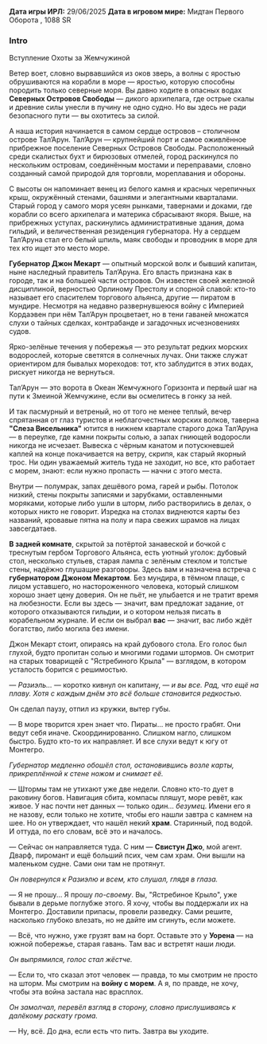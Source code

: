 **Дата игры ИРЛ:** 29/06/2025
**Дата в игровом мире:** Мидтан Первого Оборота , 1088 SR
### Intro
Вступление Охоты за Жемчужиной

Ветер воет, словно вырвавшийся из оков зверь, а волны с яростью обрушиваются на корабли в море — яростью, которую способны породить только северные моря. Вы давно ходите в опасных водах **Северных Островов Свободы** — дикого архипелага, где острые скалы и древние силы унесли в пучину не одно судно. Но вы здесь не ради безопасного пути — вы охотитесь за силой.  
  

А наша история начинается в самом сердце островов – столичном острове Тал’Арун. Тал’Арун — крупнейший порт и самое оживлённое прибрежное поселение Северных Островов Свободы. Расположенный среди скалистых бухт и бирюзовых отмелей, город раскинулся по нескольким островам, соединённым мостами и переправами, словно созданный самой природой для торговли, мореплавания и обороны.

С высоты он напоминает венец из белого камня и красных черепичных крыш, окружённый стенами, башнями и элегантными кварталами. Старый город у самого моря усеян рынками, тавернами и доками, где корабли со всего архипелага и материка сбрасывают якоря. Выше, на прибрежных уступах, раскинулись административные здания, дома гильдий, и величественная резиденция губернатора. Ну а сердцем Тал’Аруна стал его белый шпиль, маяк свободы и проводник в море для тех кто ищет это место море.

**Губернатор Джон Мекарт** — опытный морской волк и бывший капитан, ныне наследный правитель Тал’Аруна. Его власть признана как в городе, так и на большей части островов. Он известен своей железной дисциплиной, верностью Орлиному Престолу и спорной славой: кто-то называет его спасителем торгового альянса, другие — пиратом в мундире. Несмотря на недавно развернувшеюся войну с Империей Кордаэвен при нём Тал’Арун процветает, но в тени гаваней множатся слухи о тайных сделках, контрабанде и загадочных исчезновениях судов.

Ярко-зелёные течения у побережья — это результат редких морских водорослей, которые светятся в солнечных лучах. Они также служат ориентиром для бывалых мореходов: тот, кто заблудится в этих водах, рискует никогда не вернуться.

Тал’Арун — это ворота в Океан Жемчужного Горизонта и первый шаг на пути к Змеиной Жемчужине, если вы осмелитесь в гонку за ней.

И так пасмурный и ветреный, но от того не менее теплый, вечер спрятанная от глаз туристов и неблагочестных морских волков, таверна **"Слеза Висельника"** ютится в нижнем квартале старого дока Тал’Аруна — в переулке, где камни покрыты солью, а запах гниющей водоросли никогда не исчезает. Вывеска с чёрным канатом и потускневшей каплей на конце покачивается на ветру, скрипя, как старый якорный трос. Ни один уважаемый житель туда не заходит, но все, кто работает с морем, знают: если нужно пропасть — начни с этого места.

Внутри — полумрак, запах дешёвого рома, гарей и рыбы. Потолок низкий, стены покрыты записями и зарубками, оставленными моряками, которые либо ушли в шторм, либо растворились в делах, о которых никто не говорит. Изредка на столах виднеются карты без названий, кровавые пятна на полу и пара свежих шрамов на лицах завсегдатаев.

**В задней комнате**, скрытой за потёртой занавеской и бочкой с треснутым гербом Торгового Альянса, есть уютный уголок: дубовый стол, несколько стульев, старая лампа с зелёным стеклом и толстые стены, надёжно глушащие разговоры. Здесь вам и назначена встреча с **губернатором Джоном Мекартом**. Без мундира, в тёмном плаще, с лицом уставшего, но настороженного человека, который слишком хорошо знает цену доверия. Он не пьёт, не улыбается и не тратит время на любезности. Если вы здесь — значит, вам предложат задание, от которого отказываются гильдии, и о котором нельзя писать в корабельном журнале. И если он выбрал **вас** — значит, вас либо ждёт богатство, либо могила без имени.

Джон Мекарт стоит, опираясь на край дубового стола. Его голос был глухой, будто пропитан солью и многими годами штормов. Он смотрит на старых товарищей с "Ястребиного Крыла" — взглядом, в котором усталость борится с решимостью.

— _Разиэль…_ — коротко кивнул он капитану, — _и вы все. Рад, что ещё на плаву. Хотя с каждым днём это всё больше становится редкостью._

Он сделал паузу, отпил из кружки, вытер губы.

— В море творится хрен знает что. Пираты... не просто грабят. Они ведут себя иначе. Скоординированно. Слишком нагло, слишком быстро. Будто кто-то их направляет. И все слухи ведут к югу от Монтегро.

_Губернатор медленно обошёл стол, остановившись возле карты, прикреплённой к стене ножом и снимает её._

— Штормы там не утихают уже две недели. Словно кто-то дует в раковину богов. Навигация сбита, компасы пляшут, море ревёт, как живое. У нас почти нет данных — только один… _безумец_. Имени его я не назову, если только не хотите, чтобы его нашли завтра с камнем на шее. Но он утверждает, что нашёл некий **храм**. Старинный, под водой. И оттуда, по его словам, всё это и началось.

— Сейчас он направляется туда. С ним — **Свистун Джо**, мой агент. Дварф, пиромант и ещё больший псих, чем сам храм. Они вышли на маленьком судне. Сами они там не протянут.

_Он повернулся к Разиэлю и всем, кто слушал, глядя в глаза._

— Я не прошу... Я прошу _по-своему_. Вы, "Ястребиное Крыло", уже бывали в дерьме поглубже этого. Я хочу, чтобы вы поддержали их на Монтегро. Доставили припасы, провели разведку. Сами решите, насколько глубоко влезать, но не дайте им сгинуть, если можете.

— Всё, что нужно, уже грузят вам на борт. Оставьте это у **Уорена** — на южной побережье, старая гавань. Там вас и встретят наши люди.

_Он выпрямился, голос стал жёстче._

— Если то, что сказал этот человек — правда, то мы смотрим не просто на шторм. Мы смотрим на **войну с морем**. А я, по правде, не хочу, чтобы эта война застала нас врасплох.

_Он замолчал, перевёл взгляд в сторону, словно прислушиваясь к далёкому раскату грома._

— Ну, всё. До дна, если есть что пить. Завтра вы уходите.